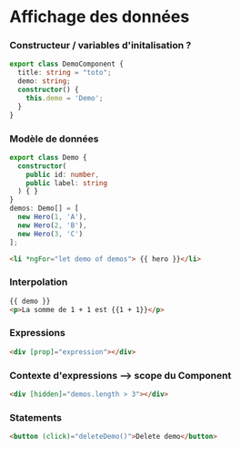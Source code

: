 # Affichage des données

### Constructeur / variables d'initalisation ?

```typescript
export class DemoComponent {
  title: string = "toto";
  demo: string;
  constructor() {
    this.demo = 'Demo';
  }
}
```

### Modèle de données

```typescript
export class Demo {
  constructor(
    public id: number,
    public label: string
  ) { }
}
demos: Demo[] = [
  new Hero(1, 'A'),
  new Hero(2, 'B'),
  new Hero(3, 'C')
];
```

```html
<li *ngFor="let demo of demos"> {{ hero }}</li>
```

### Interpolation

```html
{{ demo }}
<p>La somme de 1 + 1 est {{1 + 1}}</p>
```

### Expressions

```html
<div [prop]="expression"></div>
```

### Contexte d'expressions --> scope du Component

```html
<div [hidden]="demos.length > 3"></div>
```

### Statements

```html
<button (click)="deleteDemo()">Delete demo</button>
```